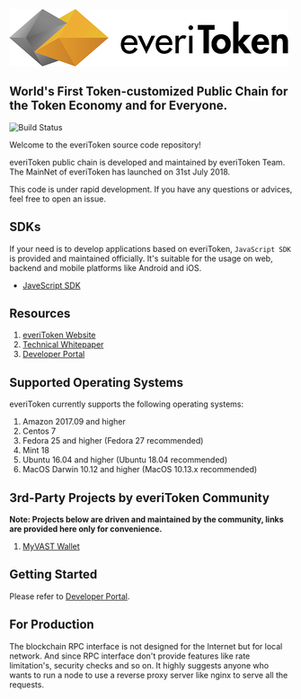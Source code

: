 ![everiToken Logo](./docs/logo.png)

**World's First Token-customized Public Chain for the Token Economy and for Everyone.**
---
![Build Status](https://codebuild.us-east-2.amazonaws.com/badges?uuid=eyJlbmNyeXB0ZWREYXRhIjoiTFFYVEF1UDVXaVZrWGNUOVlKSnphcElOMFBzZUFjZ0QwZHpoNCtseVdFdTVoa3hHeWpOQ1ZzWk51bUVHTXlIRjk4Z1d4UFJrUmVyQ2xVaWhHSkxabURJPSIsIml2UGFyYW1ldGVyU3BlYyI6IkFIWFJNOHZsVjZGOThuVzQiLCJtYXRlcmlhbFNldFNlcmlhbCI6MX0%3D&branch=master)

Welcome to the everiToken source code repository!

everiToken public chain is developed and maintained by everiToken Team. The MainNet of everiToken has launched on 31st July 2018.

This code is under rapid development. If you have any questions or advices, feel free to open an issue.

## SDKs
If your need is to develop applications based on everiToken, `JavaScript SDK` is provided and maintained officially. It's suitable for the usage on web, backend and mobile platforms like Android and iOS.

* [JaveScript SDK](https://github.com/everitoken/vastjs)

## Resources
1. [everiToken Website](https://www.everitoken.io/)
2. [Technical Whitepaper](https://everitoken.io/docs/whitepaper.pdf)
3. [Developer Portal](https://everitoken.io/developers)

## Supported Operating Systems
everiToken currently supports the following operating systems:  
1. Amazon 2017.09 and higher
2. Centos 7
3. Fedora 25 and higher (Fedora 27 recommended)
4. Mint 18
5. Ubuntu 16.04 and higher (Ubuntu 18.04 recommended)
6. MacOS Darwin 10.12 and higher (MacOS 10.13.x recommended)

## 3rd-Party Projects by everiToken Community

**Note: Projects below are driven and maintained by the community, links are provided here only for convenience.**

1. [MyVAST Wallet](http://myvast.io)

## Getting Started

Please refer to [Developer Portal](https://www.everitoken.io/developers).

## For Production

The blockchain RPC interface is not designed for the Internet but for local network. And since RPC interface don't provide features like rate limitation's, security checks and so on. It highly suggests anyone who wants to run a node to use a reverse proxy server like nginx to serve all the requests.
